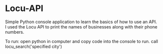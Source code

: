 # Locu-API

Simple Python console application to learn the basics of how to use an API. I used the Locu API to print the names of businesses along with their phone numbers.

To run: open python in computer and copy code into the console to run. call locu_search('specified city')
